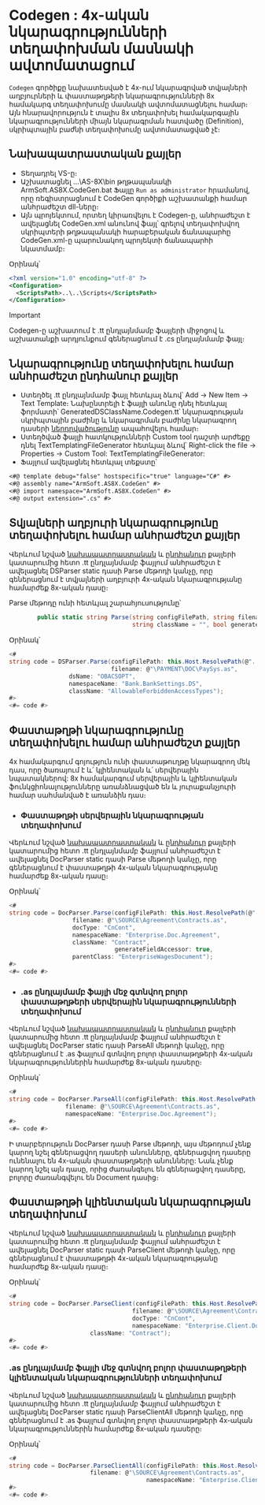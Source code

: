 
# Codegen : 4x-ական նկարագրությունների տեղափոխման մասնակի ավտոմատացում

`Codegen` գործիքը նախատեսված է 4x-ում նկարագրված տվյալների աղբյուրների և փաստաթղթերի նկարագրությունների 8x համակարգ տեղափոխումը մասնակի ավտոմատացնելու համար։ Այն հնարավորություն է տալիս 8x տեղափոխել համակարգային նկարագրությունների միայն նկարագրման հատվածը (Definition), սկրիպտային բաժնի տեղափոխումը ավտոմատացված չէ։

## Նախապատրաստական քայլեր

 - Տեղադրել VS-ը։
 - Աշխատացնել  …\AS-8X\bin թղթապանակի ArmSoft.AS8X.CodeGen.bat Ֆայլը `Run as administrator` հրամանով, որը ռեգիստրացնում է CodeGen գործիքի աշխատանքի համար անհրաժեշտ dll-ները։
 - Այն պրոյեկտում, որտեղ կիրառվելու է Codegen-ը, անհրաժեշտ է ավելացնել CodeGen.xml անունով ֆայլ՝ գրելով տեղափոխվող սկրիպտերի թղթապանակի հարաբերական ճանապարհը CodeGen.xml-ը պարունակող պրոյեկտի ճանապարհի նկատմամբ։

Օրինակ՝

```xml
<?xml version="1.0" encoding="utf-8" ?>
<Configuration>
  <ScriptsPath>..\..\Scripts</ScriptsPath>
</Configuration>
```

> [!IMPORTANT]
> Codegen-ը աշխատում է .tt ընդլայնմամբ ֆայլերի միջոցով և աշխատանքի արդյունքում գեներացնում է .cs ընդլայնմամբ ֆայլ։

## Նկարագրությունը տեղափոխելու համար անհրաժեշտ ընդհանուր քայլեր

 - Ստեղծել .tt ընդլայնմամբ ֆայլ հետևյալ ձևով՝ Add -> New Item -> Text Template։ Նախընտրելի  է ֆայլի անունը դնել հետևյալ ֆորմատի՝ GeneratedDSClassName.Codegen.tt՝ նկարագրության սկրիպտային բաժինը և նկարագրման բաժինը նկարագրող դասերի [ներդրվածությունը](https://learn.microsoft.com/en-us/visualstudio/ide/file-nesting-solution-explorer?view=vs-2022) ապահովելու համար։
 - Ստեղծված ֆայլի հատկությունների Custom tool դաշտի արժեքը դնել TextTemplatingFileGenerator հետևյալ ձևով՝ Right-click the file → Properties → Custom Tool: TextTemplatingFileGenerator:
 -  Ֆայլում ավելացնել հետևյալ տեքստը՝
  
```txt
<#@ template debug="false" hostspecific="true" language="C#" #>
<#@ assembly name="ArmSoft.AS8X.CodeGen" #>
<#@ import namespace="ArmSoft.AS8X.CodeGen" #>
<#@ output extension=".cs" #>
```

## Տվյալների աղբյուրի նկարագրությունը տեղափոխելու համար անհրաժեշտ քայլեր

Վերևում նշված [նախապատրաստական](https://github.com/armsoft/as8x-docs/blob/main/src/server_api/codegen.md#%D5%B6%D5%A1%D5%AD%D5%A1%D5%BA%D5%A1%D5%BF%D6%80%D5%A1%D5%BD%D5%BF%D5%A1%D5%AF%D5%A1%D5%B6-%D6%84%D5%A1%D5%B5%D5%AC%D5%A5%D6%80) և [ընդհանուր](https://github.com/armsoft/as8x-docs/blob/main/src/server_api/codegen.md#%D5%B6%D5%AF%D5%A1%D6%80%D5%A1%D5%A3%D6%80%D5%B8%D6%82%D5%A9%D5%B5%D5%B8%D6%82%D5%B6%D5%A8-%D5%BF%D5%A5%D5%B2%D5%A1%D6%83%D5%B8%D5%AD%D5%A5%D5%AC%D5%B8%D6%82-%D5%B0%D5%A1%D5%B4%D5%A1%D6%80-%D5%A1%D5%B6%D5%B0%D6%80%D5%A1%D5%AA%D5%A5%D5%B7%D5%BF-%D5%A8%D5%B6%D5%A4%D5%B0%D5%A1%D5%B6%D5%B8%D6%82%D6%80-%D6%84%D5%A1%D5%B5%D5%AC%D5%A5%D6%80) քայլերի կատարումից հետո .tt ընդլայնմամբ ֆայլում անհրաժեշտ է ավելացնել DSParser static դասի Parse մեթոդի կանչը, որը գեներացնում է տվյալների աղբյուրի 4x-ական նկարագրությանը համարժեք 8x-ական դասը։ 

Parse մեթոդը ունի հետևյալ շարահյուսությունը՝

```c#
        public static string Parse(string configFilePath, string filename, string dsName, string namespaceName,
                                   string className = "", bool generatePublicConstructor = false, string conditionalCompilationList = "")
```
Օրինակ՝ 
```c#
<#
string code = DSParser.Parse(configFilePath: this.Host.ResolvePath(@"..\..\CodeGen.xml"),
                             filename: @"\PAYMENT\DOC\PaySys.as",
			     dsName: "OBACSOPT",
			     namespaceName: "Bank.BankSettings.DS",
			     className: "AllowableForbiddenAccessTypes");
#>
<#= code #>
```
                                                                                       
## Փաստաթղթի նկարագրությունը տեղափոխելու համար անհրաժեշտ քայլեր

4x համակարգում գոյություն ունի փաստաթուղթը նկարագրող մեկ դաս, որը ծառայում է և՛ կլիենտական և՛ սերվերային նպատակներով:
8x համակարգում սերվերային և կլիենտական ֆունկցիոնալությունները առանձնացված են և յուրաքանչյուրի համար սահմանված է առանձին դաս։

- ### Փաստաթղթի սերվերային նկարագրության տեղափոխում

Վերևում նշված [նախապատրաստական](https://github.com/armsoft/as8x-docs/blob/main/src/server_api/codegen.md#%D5%B6%D5%A1%D5%AD%D5%A1%D5%BA%D5%A1%D5%BF%D6%80%D5%A1%D5%BD%D5%BF%D5%A1%D5%AF%D5%A1%D5%B6-%D6%84%D5%A1%D5%B5%D5%AC%D5%A5%D6%80) և [ընդհանուր](https://github.com/armsoft/as8x-docs/blob/main/src/server_api/codegen.md#%D5%B6%D5%AF%D5%A1%D6%80%D5%A1%D5%A3%D6%80%D5%B8%D6%82%D5%A9%D5%B5%D5%B8%D6%82%D5%B6%D5%A8-%D5%BF%D5%A5%D5%B2%D5%A1%D6%83%D5%B8%D5%AD%D5%A5%D5%AC%D5%B8%D6%82-%D5%B0%D5%A1%D5%B4%D5%A1%D6%80-%D5%A1%D5%B6%D5%B0%D6%80%D5%A1%D5%AA%D5%A5%D5%B7%D5%BF-%D5%A8%D5%B6%D5%A4%D5%B0%D5%A1%D5%B6%D5%B8%D6%82%D6%80-%D6%84%D5%A1%D5%B5%D5%AC%D5%A5%D6%80) քայլերի կատարումից հետո .tt ընդլայնմամբ ֆայլում անհրաժեշտ է ավելացնել DocParser static դասի Parse մեթոդի կանչը, որը գեներացնում է փաստաթղթի 4x-ական նկարագրությանը համարժեք 8x-ական դասը։ 

Օրինակ՝ 
``` c#
<#
string code = DocParser.Parse(configFilePath: this.Host.ResolvePath(@"..\..\CodeGen.xml"),
			      filename: @"\SOURCE\Agreement\Contracts.as",
			      docType: "CnCont",
			      namespaceName: "Enterprise.Doc.Agreement",
			      className: "Contract",
                              generateFieldAccessor: true,
			      parentClass: "EnterpriseWagesDocument");
#>
<#= code #>
```

- ###  .as ընդլայմամբ ֆայլի մեջ գտնվող բոլոր փաստաթղթերի սերվերային նկարագրությունների տեղափոխում

Վերևում նշված [նախապատրաստական](https://github.com/armsoft/as8x-docs/blob/main/src/server_api/codegen.md#%D5%B6%D5%A1%D5%AD%D5%A1%D5%BA%D5%A1%D5%BF%D6%80%D5%A1%D5%BD%D5%BF%D5%A1%D5%AF%D5%A1%D5%B6-%D6%84%D5%A1%D5%B5%D5%AC%D5%A5%D6%80) և [ընդհանուր](https://github.com/armsoft/as8x-docs/blob/main/src/server_api/codegen.md#%D5%B6%D5%AF%D5%A1%D6%80%D5%A1%D5%A3%D6%80%D5%B8%D6%82%D5%A9%D5%B5%D5%B8%D6%82%D5%B6%D5%A8-%D5%BF%D5%A5%D5%B2%D5%A1%D6%83%D5%B8%D5%AD%D5%A5%D5%AC%D5%B8%D6%82-%D5%B0%D5%A1%D5%B4%D5%A1%D6%80-%D5%A1%D5%B6%D5%B0%D6%80%D5%A1%D5%AA%D5%A5%D5%B7%D5%BF-%D5%A8%D5%B6%D5%A4%D5%B0%D5%A1%D5%B6%D5%B8%D6%82%D6%80-%D6%84%D5%A1%D5%B5%D5%AC%D5%A5%D6%80) քայլերի կատարումից հետո .tt ընդլայնմամբ ֆայլում անհրաժեշտ է ավելացնել DocParser static դասի ParseAll մեթոդի կանչը, որը գեներացնում է .as ֆայլում գտնվող բոլոր փաստաթղթերի 4x-ական նկարագրություններին համարժեք 8x-ական դասերը։ 

Օրինակ՝ 
``` c#
<#
string code = DocParser.ParseAll(configFilePath: this.Host.ResolvePath(@"..\..\CodeGen.xml"),
				filename: @"\SOURCE\Agreement\Contracts.as",
				namespaceName: "Enterprise.Doc.Agreement");
#>
<#= code #>
```

Ի տարբերություն DocParser դասի Parse մեթոդի, այս մեթոդում չենք կարող նշել գեներացվող դասերի անունները, գեներացվող դասերը ունենալու են 4x-ական փաստաթղթերի անունները: Նաև չենք կարող նշել այն դասը, որից ժառանգելու են գեներացվող դասերը, բոլորը ժառանգվելու են Document դասից։

## Փաստաթղթի կլիենտական նկարագրության տեղափոխում

Վերևում նշված [նախապատրաստական](https://github.com/armsoft/as8x-docs/blob/main/src/server_api/codegen.md#%D5%B6%D5%A1%D5%AD%D5%A1%D5%BA%D5%A1%D5%BF%D6%80%D5%A1%D5%BD%D5%BF%D5%A1%D5%AF%D5%A1%D5%B6-%D6%84%D5%A1%D5%B5%D5%AC%D5%A5%D6%80) և [ընդհանուր](https://github.com/armsoft/as8x-docs/blob/main/src/server_api/codegen.md#%D5%B6%D5%AF%D5%A1%D6%80%D5%A1%D5%A3%D6%80%D5%B8%D6%82%D5%A9%D5%B5%D5%B8%D6%82%D5%B6%D5%A8-%D5%BF%D5%A5%D5%B2%D5%A1%D6%83%D5%B8%D5%AD%D5%A5%D5%AC%D5%B8%D6%82-%D5%B0%D5%A1%D5%B4%D5%A1%D6%80-%D5%A1%D5%B6%D5%B0%D6%80%D5%A1%D5%AA%D5%A5%D5%B7%D5%BF-%D5%A8%D5%B6%D5%A4%D5%B0%D5%A1%D5%B6%D5%B8%D6%82%D6%80-%D6%84%D5%A1%D5%B5%D5%AC%D5%A5%D6%80) քայլերի կատարումից հետո .tt ընդլայնմամբ ֆայլում անհրաժեշտ է ավելացնել DocParser static դասի ParseClient մեթոդի կանչը, որը գեներացնում է փաստաթղթի 4x-ական նկարագրությանը համարժեք 8x-ական դասը։ 

Օրինակ՝ 
```c#
<#    
string code = DocParser.ParseClient(configFilePath: this.Host.ResolvePath(@"..\..\CodeGen.xml"),
                              	   filename: @"\SOURCE\Agreement\Contracts.as",
                                   docType: "CnCont",
                                   namespaceName: "Enterprise.Client.Doc.Agreement",
			           className: "Contract");   
#>
<#= code #>
```

### .as ընդլայմամբ ֆայլի մեջ գտնվող բոլոր փաստաթղթերի կլիենտական նկարագրությունների տեղափոխում

Վերևում նշված [նախապատրաստական](https://github.com/armsoft/as8x-docs/blob/main/src/server_api/codegen.md#%D5%B6%D5%A1%D5%AD%D5%A1%D5%BA%D5%A1%D5%BF%D6%80%D5%A1%D5%BD%D5%BF%D5%A1%D5%AF%D5%A1%D5%B6-%D6%84%D5%A1%D5%B5%D5%AC%D5%A5%D6%80) և [ընդհանուր](https://github.com/armsoft/as8x-docs/blob/main/src/server_api/codegen.md#%D5%B6%D5%AF%D5%A1%D6%80%D5%A1%D5%A3%D6%80%D5%B8%D6%82%D5%A9%D5%B5%D5%B8%D6%82%D5%B6%D5%A8-%D5%BF%D5%A5%D5%B2%D5%A1%D6%83%D5%B8%D5%AD%D5%A5%D5%AC%D5%B8%D6%82-%D5%B0%D5%A1%D5%B4%D5%A1%D6%80-%D5%A1%D5%B6%D5%B0%D6%80%D5%A1%D5%AA%D5%A5%D5%B7%D5%BF-%D5%A8%D5%B6%D5%A4%D5%B0%D5%A1%D5%B6%D5%B8%D6%82%D6%80-%D6%84%D5%A1%D5%B5%D5%AC%D5%A5%D6%80) քայլերի կատարումից հետո .tt ընդլայնմամբ ֆայլում անհրաժեշտ է ավելացնել DocParser static դասի ParseClientAll մեթոդի կանչը, որը գեներացնում է .as ֆայլում գտնվող բոլոր փաստաթղթերի 4x-ական նկարագրություններին համարժեք 8x-ական դասերը։ 

Օրինակ՝ 
```c#
<#
string code = DocParser.ParseClientAll(configFilePath: this.Host.ResolvePath(@"..\..\CodeGen.xml"),
				       filename: @"\SOURCE\Agreement\Contracts.as",
                                       namespaceName: "Enterprise.Client.Doc.Agreement");    
#>
<#= code #>
```
